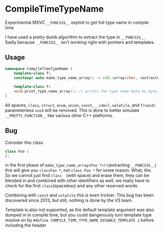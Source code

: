 # CompileTimeTypeName
Experimental MSVC `__FUNCSIG__` exploit to get full type name in compile time

I have used a pretty dumb algorithm to extract the type in `__FUNCSIG__`. Sadly because `__FUNCSIG__` isn't working right with pointers and templates.

## Usage
```cpp
namespace CompileTimeTypeName {
    template<class T>
    constexpr auto make_type_name_array() -> std::array<char, <extracted type name size>>;
    
    template<class T>
    void print_type_name_array(); // prints the type name byte by byte, then puts newline
}
```
All spaces, `class`, `struct`, `enum`, `union`, `const`, `__cdecl`, `volatile`, and `T(void)` parameterless `void` will be removed. This is done to better simulate `__PRETTY_FUNCTION__` like various other C++ platforms.

## Bug
Consider this class
```cpp
class Foo {
};
```
in the first phase of `make_type_name_array<Foo *>()`(extracting `__FUNCSIG__`) this will give you `classFoo *`, not `class Foo *` for some reason. What, the.
So we cannot just find `class  `(with space) and erase them, they can be blended in and combined with other identifiers as well, we really have to check for the first `class`(spaceless) and any other reserved words.

Combining with `const` and `volatile` this is even trickier. 
This bug has been discovered since 2013, but still, nothing is done by the VS team.

Template is also not supported, as the default template argument was also dumped in in compile time, but you could dangerously turn template type resolve on by `#define COMPILE_TIME_TYPE_NAME_DISABLE_TEMPLATE 1` before including the header
